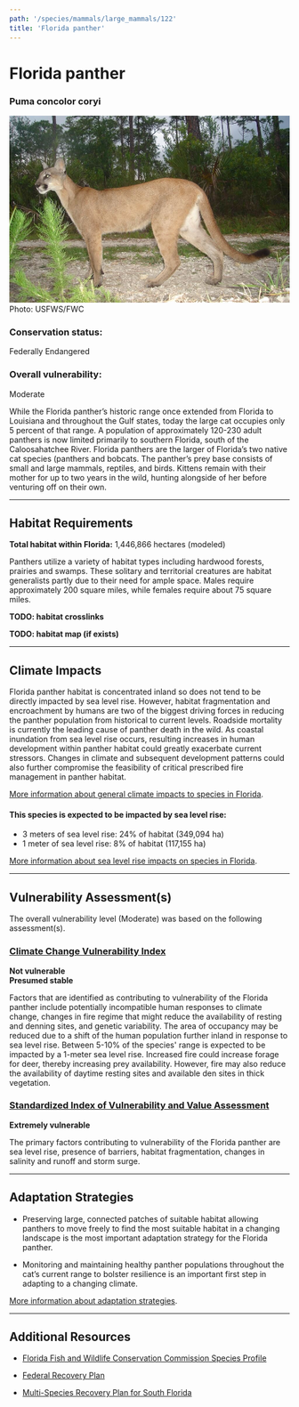 ```yaml
---
path: '/species/mammals/large_mammals/122'
title: 'Florida panther'
---
```


# Florida panther

### Puma concolor coryi

<div id="TopSection">

<div class="header-photo"><img src="122.jpg" alt="Photo for Florida panther"/>
<figcaption>Photo: USFWS/FWC</figcaption></div>

<div>

### Conservation status:

Federally Endangered

### Overall vulnerability:

Moderate

</div>
</div>

While the Florida panther’s historic range once extended from Florida to Louisiana and throughout the Gulf states, today the large cat occupies only 5 percent of that range.  A population of approximately 120-230 adult panthers is now limited primarily to southern Florida, south of the Caloosahatchee River.  Florida panthers are the larger of Florida’s two native cat species (panthers and bobcats.  The panther’s prey base consists of small and large mammals, reptiles, and birds.  Kittens remain with their mother for up to two years in the wild, hunting alongside of her before venturing off on their own.

<hr />

## Habitat Requirements

**Total habitat within Florida:** 1,446,866 hectares (modeled)

Panthers utilize a variety of habitat types including hardwood forests, prairies and swamps.  These solitary and territorial creatures are habitat generalists partly due to their need for ample space.  Males require approximately 200 square miles, while females require about 75 square miles.

**TODO: habitat crosslinks**

**TODO: habitat map (if exists)**

<hr />

## Climate Impacts

Florida panther habitat is concentrated inland so does not tend to be directly impacted by sea level rise.  However, habitat fragmentation and encroachment by humans are two of the biggest driving forces in reducing the panther population from historical to current levels.  Roadside mortality is currently the leading cause of panther death in the wild.  As coastal inundation from sea level rise occurs, resulting increases in human development within panther habitat could greatly exacerbate current stressors.  Changes in climate and subsequent development patterns could also further compromise the feasibility of critical prescribed fire management in panther habitat.

[More information about general climate impacts to species in Florida](/impacts/species).


#### This species is expected to be impacted by sea level rise:

- 3 meters of sea level rise: 24% of habitat (349,094 ha)
- 1 meter of sea level rise: 8% of habitat (117,155 ha)

[More information about sea level rise impacts on species in Florida](/impacts/species/slr).
    

<hr />

## Vulnerability Assessment(s)

The overall vulnerability level (Moderate) was based on the following assessment(s).
#### 
<div class="vulnerability-header">
<h3><a href="/impacts/vulnerability/ccvi">Climate Change Vulnerability Index</a></h3>
<b class="not">Not vulnerable <br/> Presumed stable</b>
</div> 

Factors that are identified as contributing to vulnerability of the Florida panther include potentially incompatible human responses to climate change, changes in fire regime that might reduce the availability of resting and denning sites, and genetic variability. The area of occupancy may be reduced due to a shift of the human population further inland in response to sea level rise.  Between 5-10% of the species' range is expected to be impacted by a 1-meter sea level rise.  Increased fire could increase forage for deer, thereby increasing prey availability. However, fire may also reduce the availability of daytime resting sites and available den sites in thick vegetation.

#### 
<div class="vulnerability-header">
<h3><a href="/impacts/vulnerability/sivva/species">Standardized Index of Vulnerability and Value Assessment</a></h3>
<b class="extreme">Extremely vulnerable</b>
</div> 

The primary factors contributing to vulnerability of the Florida panther are sea level rise, presence of barriers, habitat fragmentation, changes in salinity and runoff and storm surge.


<hr />

## Adaptation Strategies

- Preserving large, connected patches of suitable habitat allowing panthers to move freely to find the most suitable habitat in a changing landscape is the most important adaptation strategy for the Florida panther.

- Monitoring and maintaining healthy panther populations throughout the cat’s current range to bolster resilience is an important first step in adapting to a changing climate.

[More information about adaptation strategies](/strategies).

<hr />


## Additional Resources

- [Florida Fish and Wildlife Conservation Commission Species Profile](https://myfwc.com/wildlifehabitats/profiles/mammals/land/florida-panther/)

- [Federal Recovery Plan](https://ecos.fws.gov/docs/recovery_plan/081218.pdf)

- [Multi-Species Recovery Plan for South Florida](https://ecos.fws.gov/docs/recovery_plan/sfl_msrp/SFL_MSRP_Species.pdf)
